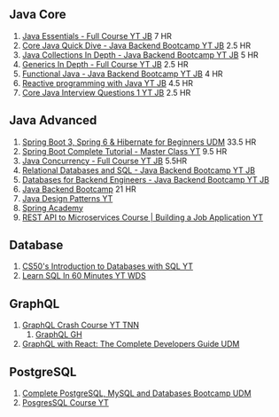 ## Java Core

1. [Java Essentials - Full Course YT JB](https://www.youtube.com/playlist?list=PLqq-6Pq4lTTYSqRzWc0AJfL9Bza6kdj9V) 7 HR
2. [Core Java Quick Dive - Java Backend Bootcamp YT JB](https://www.youtube.com/playlist?list=PLqq-6Pq4lTTZub8gxpKg6tox_yWmB_j4R) 2.5 HR
3. [Java Collections In Depth - Java Backend Bootcamp YT JB](https://www.youtube.com/playlist?list=PLqq-6Pq4lTTbgAXn1Tz7p9QE-Yp7JSolX) 5 HR
4. [Generics In Depth - Full Course YT JB](https://www.youtube.com/playlist?list=PLqq-6Pq4lTTbJNCU_lS7XC6hPEiTAABn_) 2.5 HR
5. [Functional Java - Java Backend Bootcamp YT JB](https://www.youtube.com/playlist?list=PLqq-6Pq4lTTbobgvdemOhBH_D_sz3kD8c) 4 HR
6. [Reactive programming with Java YT JB](https://www.youtube.com/playlist?list=PLqq-6Pq4lTTYPR2oH7kgElMYZhJd4vOGI) 4.5 HR
7. [Core Java Interview Questions 1 YT JB](https://www.youtube.com/playlist?list=PLqq-6Pq4lTTZRvrqmB_hq4XfkVyOX-39T) 2.5 HR

## Java Advanced

1. [Spring Boot 3, Spring 6 & Hibernate for Beginners UDM](https://www.udemy.com/course/spring-hibernate-tutorial/) 33.5 HR
2. [Spring Boot Complete Tutorial - Master Class YT](https://www.youtube.com/watch?v=zvR-Oif_nxg) 9.5 HR
3. [Java Concurrency - Full Course YT JB](https://www.youtube.com/playlist?list=PLqq-6Pq4lTTY8JY-DwAfoMiIZWHt2FKVX) 5.5HR
4. [Relational Databases and SQL - Java Backend Bootcamp YT JB](https://www.youtube.com/playlist?list=PLqq-6Pq4lTTYmtSGIEAoQ_HU2Hi75gDzU)
5. [Databases for Backend Engineers - Java Backend Bootcamp YT JB](https://www.youtube.com/playlist?list=PLqq-6Pq4lTTZ8Yy-v2FC7LhLxaJltvGIG)
6. [Java Backend Bootcamp](https://www.javabrains.io/courses/java-backend-bootcamp-private) 21 HR
7. [Java Design Patterns YT](https://www.youtube.com/playlist?list=PLhfxuQVMs-nxlIlZon5tkhI5X-lE2UG4K)
8. [Spring Academy](https://spring.academy/home)
9. [REST API to Microservices Course | Building a Job Application YT](https://www.youtube.com/playlist?list=PLxhSr_SLdXGPCS0F-4v5zEXATHnHLT7Qf)

## Database

1. [CS50's Introduction to Databases with SQL YT](https://www.youtube.com/playlist?list=PLhQjrBD2T382v1MBjNOhPu9SiJ1fsD4C0)
2. [Learn SQL In 60 Minutes YT WDS](https://www.youtube.com/watch?v=p3qvj9hO_Bo)

## GraphQL

1. [GraphQL Crash Course YT TNN](https://www.youtube.com/playlist?list=PL4cUxeGkcC9gUxtblNUahcsg0WLxmrK_y)
   1. [GraphQL GH](https://github.com/pankajspace/27-07-complete-nodejs-dev-ztm-graphql)
2. [GraphQL with React: The Complete Developers Guide UDM](https://www.udemy.com/course/graphql-with-react-course/)

## PostgreSQL

1. [Complete PostgreSQL, MySQL and Databases Bootcamp UDM](https://www.udemy.com/course/complete-sql-databases-bootcamp-zero-to-mastery/)
2. [PosgresSQL Course YT](https://www.youtube.com/playlist?list=PLwvrYc43l1MxAEOI_KwGe8l42uJxMoKeS)
